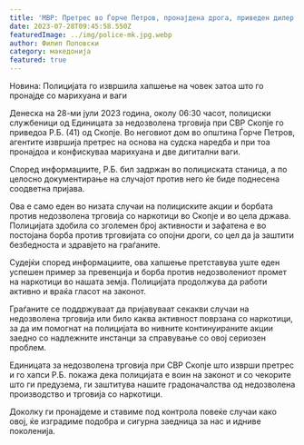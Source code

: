 ```yaml
---
title: 'МВР: Претрес во Ѓорче Петров, пронајдена дрога, приведен дилер - 28 ЈУЛИ 2023'
date: 2023-07-28T09:45:58.550Z
featuredImage: ../img/police-mk.jpg.webp
author: Филип Поповски
category: македонија
featured: true
---
```

Новина: Полицијата го извршила хапшење на човек затоа што го пронајде со марихуана и ваги

Денеска на 28-ми јули 2023 година, околу 06:30 часот, полициски службеници од Единицата за недозволена трговија при СВР Скопје го приведоа Р.Б. (41) од Скопје. Во неговиот дом во општина Ѓорче Петров, агентите извршија претрес на основа на судска наредба и при тоа пронајдоа и конфискуваа марихуана и две дигитални ваги. 

Според информациите, Р.Б. бил задржан во полициската станица, а по целосно документирање на случајот против него ќе биде поднесена соодветна пријава. 

Ова е само еден во низата случаи на полициските акции и борбата против недозволена трговија со наркотици во Скопје и во цела држава. Полицијата здобила со зголемен број активности и зафатена е во постојана борба против трговијата со опојни дроги, со цел да ја заштити безбедноста и здравјето на граѓаните. 

Судејќи според информациите, ова хапшење претставува уште еден успешен пример за превенција и борба против недозволениот промет на наркотици во нашата земја. Полицијата продолжува да работи активно и враќа гласот на законот. 

Граѓаните се поддржуваат да пријавуваат секакви случаи на недозволена трговија или било каква активност поврзана со наркотици, за да им помогнат на полицијата во нивните континуираните акции заедно со надлежните инстанци за справување со овој сериозен проблем.

Единицата за недозволена трговија при СВР Скопје што изврши претрес и го хапси Р.Б. покажа дека полицијата е воин на законот и со чекорите што ги предузема, ги заштитува нашите градоначалства од недозволена производство и трговија со наркотици.

Доколку ги пронајдеме и ставиме под контрола повеќе случаи како овој, ќе изградиме подобра и сигурна заедница за нас и идниве поколенија.
